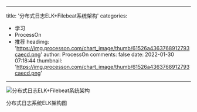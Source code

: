 
---
title: '分布式日志ELK+Filebeat系统架构'
categories: 
 - 学习
 - ProcessOn
 - 推荐
headimg: 'https://img.processon.com/chart_image/thumb/61526a4363768912793caecd.png'
author: ProcessOn
comments: false
date: 2022-01-30 07:18:44
thumbnail: 'https://img.processon.com/chart_image/thumb/61526a4363768912793caecd.png'
---

<div>   
<img class="thumb" alt="分布式日志ELK+Filebeat系统架构" src="https://img.processon.com/chart_image/thumb/61526a4363768912793caecd.png" referrerpolicy="no-referrer">
<p>分布式日志系统ELK架构图</p>  
</div>
            